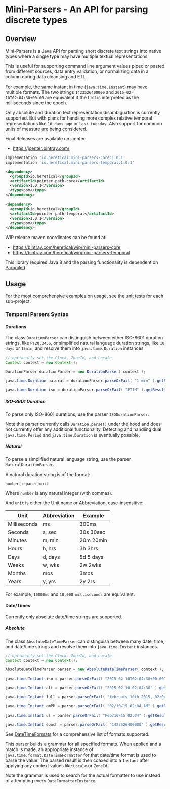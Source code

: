 # Mini-Parsers - An API for parsing discrete types

## Overview

Mini-Parsers is a Java API for parsing short discrete text strings into native types where a single type may have
multiple textual representations.

This is useful for supporting command line argument values piped or pasted from different sources, data entry
validation, or normalizing data in a column during data cleansing and ETL.

For example, the same instant in time (`java.time.Instant`) may have multiple formats. The two strings `1423526400000`
and `2015-02-10T02:04:30+00:00` are equivalent if the first is interpreted as the milliseconds since the epoch.

Only absolute and duration text representation disambiguation is currently supported. But with plans for handling more
complex relative temporal representations like `10 days ago` or `last tuesday`. Also support for common units of measure
are being considered.

Final Releases are available on jcenter:

* https://jcenter.bintray.com/

```gradle
implementation 'io.heretical:mini-parsers-core:1.0.1'
implementation 'io.heretical:mini-parsers-temporal:1.0.1'
```

```xml
<dependency>
  <groupId>io.heretical</groupId>
  <artifactId>pointer-path-core</artifactId>
  <version>1.0.1</version>
  <type>pom</type>
</dependency>

<dependency>
  <groupId>io.heretical</groupId>
  <artifactId>pointer-path-temporal</artifactId>
  <version>1.0.1</version>
  <type>pom</type>
</dependency>
```

WIP release maven coordinates can be found at:

* https://bintray.com/heretical/wip/mini-parsers-core
* https://bintray.com/heretical/wip/mini-parsers-temporal

This library requires Java 8 and the parsing functionality is dependent on [Parboiled](https://github.com/sirthias/parboiled/wiki).

## Usage

For the most comprehensive examples on usage, see the unit tests for each sub-project.

### Temporal Parsers Syntax

#### Durations

The class `DurationParser` can distinguish between either ISO-8601 duration strings, like `PT20.345S`, or simplified
natural language duration strings, like `10 days` or `15min`, and resolve them into `java.time.Duration` instances.

```java
// optionally set the Clock, ZoneId, and Locale
Context context = new Context();

DurationParser durationParser = new DurationParser( context );

java.time.Duration natural = durationParser.parseOrFail( "1 min" ).getResult();

java.time.Duration iso = durationParser.parseOrFail( "PT1M" ).getResult();
```

##### ISO-8601 Duration

To parse only ISO-8601 durations, use the parser `ISODurationParser`.

Note this parser currently calls `Duration.parse()` under the hood and does not currently offer any additional
functionality. Detecting and handling dual `java.time.Period` and `java.time.Duration` is eventually possible.

##### Natural

To parse a simplified natural language string, use the parser `NaturalDurationParser`.

A natural duration string is of the format:

```text
number[:space:]unit
```

Where `number` is any natural integer (with commas).

And `unit` is either the Unit name or Abbreviation, case-insensitive:

| Unit | Abbreviation | Example
| -----| ------------ | -------
| Milliseconds | ms | 300ms
| Seconds | s, sec | 30s 30sec
| Minutes | m, min | 20m 20min
| Hours | h, hrs | 3h 3hrs
| Days | d, days | 5d 5 days
| Weeks | w, wks | 2w 2wks
| Months | mos | 3mos
| Years | y, yrs | 2y 2rs

For example, `10000ms` and `10,000 milliseconds` are equivalent.

#### Date/Times

Currently only absolute date/time strings are supported.

##### Absolute

The class `AbsoluteDateTimeParser` can distinguish between many date, time, and date/time strings and resolve them into
`java.time.Instant` instances.

```java
// optionally set the Clock, ZoneId, and Locale
Context context = new Context();

AbsoluteDateTimeParser parser = new AbsoluteDateTimeParser( context );

java.time.Instant iso = parser.parseOrFail( "2015-02-10T02:04:30+00:00" ).getResult();

java.time.Instant alt = parser.parseOrFail( "2015-02-10 02:04:30" ).getResult();

java.time.Instant full = parser.parseOrFail( "february 10th 2015, 02:04:03" ).getResult();

java.time.Instant amPM = parser.parseOrFail( "02/10/15 02:04 AM" ).getResult();

java.time.Instant us = parser.parseOrFail( "Feb/10/15 02:04" ).getResult();

java.time.Instant epoch = parser.parseOrFail( "1423526400000" ).getResult();
```

See [DateTimeFormats](mini-parsers-temporal/src/main/java/heretical/parser/temporal/format/DateTimeFormats.java) for a
comprehensive list of formats supported.

This parser builds a grammar for all specified formats. When applied and a match is made, an appropriate instance of
`java.time.format.DateTimeFormatter` for that date/time format is used to parse the value. The parsed result is then
coaxed into a `Instant` after applying any context values like `Locale` or `ZoneId`.

Note the grammar is used to search for the actual formatter to use instead of attempting every `DateFormatterInstance`.